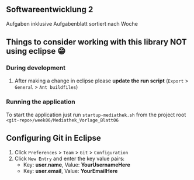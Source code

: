 ## Softwareentwicklung 2

Aufgaben inklusive Aufgabenblatt sortiert nach Woche

## Things to consider working with this library NOT using eclipse 😁

### During development
1. After making a change in eclipse please **update the run script** (`Export` > `General` > `Ant buildfiles`)

### Running the application
To start the application just run `startup-mediathek.sh` from the project root `<git-repo>/week06/Mediathek_Vorlage_Blatt06`

## Configuring Git in Eclipse
1) Click `Preferences` > `Team` > `Git` > `Configuration`
2) Click `New Entry` and enter the key value pairs:
    - Key: **user.name**, Value: **YourUsernameHere**
    - Key: **user.email**, Value: **YourEmailHere**


